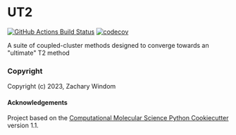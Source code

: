 UT2
==============================
[//]: # (Badges)
[![GitHub Actions Build Status](https://github.com/REPLACE_WITH_OWNER_ACCOUNT/UT2/workflows/CI/badge.svg)](https://github.com/REPLACE_WITH_OWNER_ACCOUNT/UT2/actions?query=workflow%3ACI)
[![codecov](https://codecov.io/gh/REPLACE_WITH_OWNER_ACCOUNT/UT2/branch/main/graph/badge.svg)](https://codecov.io/gh/REPLACE_WITH_OWNER_ACCOUNT/UT2/branch/main)


A suite of coupled-cluster methods designed to converge towards an "ultimate" T2 method

### Copyright

Copyright (c) 2023, Zachary Windom


#### Acknowledgements
 
Project based on the 
[Computational Molecular Science Python Cookiecutter](https://github.com/molssi/cookiecutter-cms) version 1.1.
